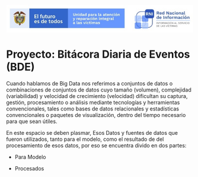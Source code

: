 <img src="/App/UnidadSrni.jpg" alt="Subdirección Red Nacional de Informacion"/>

# Proyecto: Bitácora Diaria de Eventos (BDE)

Cuando hablamos de Big Data nos referimos a conjuntos de datos o combinaciones de conjuntos de datos
cuyo tamaño (volumen), complejidad (variabilidad) y velocidad de crecimiento (velocidad) dificultan
su captura, gestión, procesamiento o análisis mediante tecnologías y herramientas convencionales,
tales como bases de datos relacionales y estadísticas convencionales o paquetes de visualización,
dentro del tiempo necesario para que sean útiles.

En este espacio se deben plasmar, Esos Datos y fuentes de datos que fueron utilizados, tanto 
para el modelo, como el resultado de del procesamiento de esos datos, por eso se encuentra divido en dos
partes:

- Para Modelo
   
- Procesados
